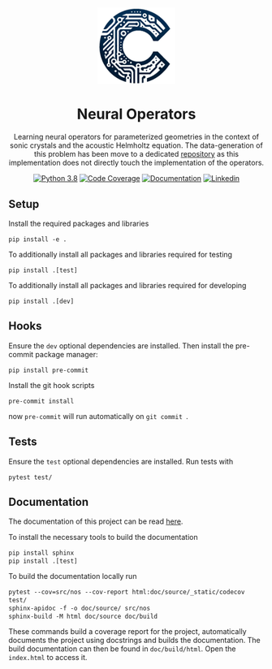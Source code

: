 <div align="center">
<img alt="Neural Operators" src="doc/logo.png" width=30%>
<h1>Neural Operators</h1>

Learning neural operators for parameterized geometries in the context of sonic crystals and the acoustic Helmholtz equation.
The data-generation of this problem has been move to a dedicated
[repository](https://github.com/JakobEliasWagner/Helmholtz-Sonic-Crystals) as this implementation does not directly
touch the implementation of the operators.

[![Python 3.8](https://img.shields.io/badge/Python-3.11-blue)](https://www.python.org/downloads/release/python-3110/)
[![Code Coverage](https://img.shields.io/endpoint?url=https://gist.githubusercontent.com/JakobEliasWagner/715271f51dd7b16c37fcf84c79dcb31a/raw/covbadge.json)](https://jakobeliaswagner.github.io/Neural-Operators/_static/codecov/index.html)
[![Documentation](https://img.shields.io/badge/Documentation-FF7043)](https://jakobeliaswagner.github.io/Neural-Operators/index.html)
[![Linkedin](https://img.shields.io/badge/-LinkedIn-blue?style=flat&logo=linkedin)](https://www.linkedin.com/in/jakob-wagner-65b9871a9/)
</div>

## Setup

Install the required packages and libraries

```shell
pip install -e .
```

To additionally install all packages and libraries required for testing

```shell
pip install .[test]
```

To additionally install all packages and libraries required for developing

```shell
pip install .[dev]
```

## Hooks

Ensure the `dev` optional dependencies are installed.
Then install the pre-commit package manager:

```shell
pip install pre-commit
```

Install the git hook scripts

```shell
pre-commit install
```

now `pre-commit` will run automatically on `git commit `.

## Tests

Ensure the `test` optional dependencies are installed.
Run tests with

```shell
pytest test/
```

## Documentation

The documentation of this project can be read [here](https://jakobeliaswagner.github.io/Neural-Operators/index.html).

To install the necessary tools to build the documentation

```shell
pip install sphinx
pip install .[test]
```

To build the documentation locally run

```shell
pytest --cov=src/nos --cov-report html:doc/source/_static/codecov test/
sphinx-apidoc -f -o doc/source/ src/nos
sphinx-build -M html doc/source doc/build
```

These commands build a coverage report for the project, automatically documents the project using docstrings and builds
the documentation.
The build documentation can then be found in `doc/build/html`. Open the `index.html` to access it.

